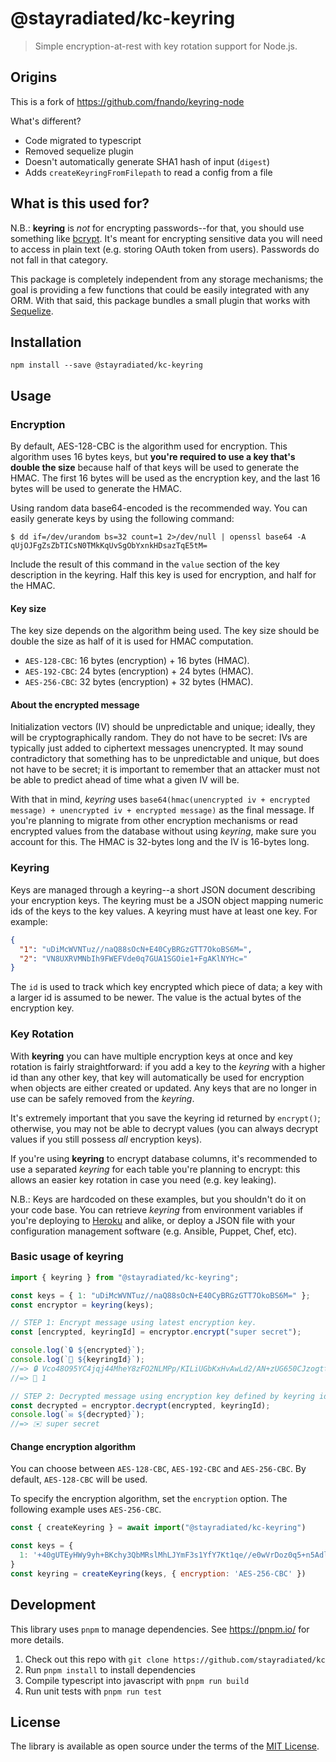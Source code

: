 # @stayradiated/kc-keyring

> Simple encryption-at-rest with key rotation support for Node.js.

## Origins

This is a fork of https://github.com/fnando/keyring-node

What's different?

- Code migrated to typescript
- Removed sequelize plugin
- Doesn't automatically generate SHA1 hash of input (`digest`)
- Adds `createKeyringFromFilepath` to read a config from a file

## What is this used for?

N.B.: **keyring** is _not_ for encrypting passwords--for that, you should use
something like [bcrypt](https://www.npmjs.com/package/bcrypt). It's meant for
encrypting sensitive data you will need to access in plain text (e.g. storing
OAuth token from users). Passwords do not fall in that category.

This package is completely independent from any storage mechanisms; the goal is
providing a few functions that could be easily integrated with any ORM. With
that said, this package bundles a small plugin that works with
[Sequelize](https://sequelizejs.com).

## Installation

```console
npm install --save @stayradiated/kc-keyring
```

## Usage

### Encryption

By default, AES-128-CBC is the algorithm used for encryption. This algorithm
uses 16 bytes keys, but **you're required to use a key that's double the size**
because half of that keys will be used to generate the HMAC. The first 16 bytes
will be used as the encryption key, and the last 16 bytes will be used to
generate the HMAC.

Using random data base64-encoded is the recommended way. You can easily generate
keys by using the following command:

```console
$ dd if=/dev/urandom bs=32 count=1 2>/dev/null | openssl base64 -A
qUjOJFgZsZbTICsN0TMkKqUvSgObYxnkHDsazTqE5tM=
```

Include the result of this command in the `value` section of the key description
in the keyring. Half this key is used for encryption, and half for the HMAC.

#### Key size

The key size depends on the algorithm being used. The key size should be double
the size as half of it is used for HMAC computation.

- `AES-128-CBC`: 16 bytes (encryption) + 16 bytes (HMAC).
- `AES-192-CBC`: 24 bytes (encryption) + 24 bytes (HMAC).
- `AES-256-CBC`: 32 bytes (encryption) + 32 bytes (HMAC).

#### About the encrypted message

Initialization vectors (IV) should be unpredictable and unique; ideally, they
will be cryptographically random. They do not have to be secret: IVs are
typically just added to ciphertext messages unencrypted. It may sound
contradictory that something has to be unpredictable and unique, but does not
have to be secret; it is important to remember that an attacker must not be able
to predict ahead of time what a given IV will be.

With that in mind, _keyring_ uses
`base64(hmac(unencrypted iv + encrypted message) + unencrypted iv + encrypted message)`
as the final message. If you're planning to migrate from other encryption
mechanisms or read encrypted values from the database without using _keyring_,
make sure you account for this. The HMAC is 32-bytes long and the IV is 16-bytes
long.

### Keyring

Keys are managed through a keyring--a short JSON document describing your
encryption keys. The keyring must be a JSON object mapping numeric ids of the
keys to the key values. A keyring must have at least one key. For example:

```json
{
  "1": "uDiMcWVNTuz//naQ88sOcN+E40CyBRGzGTT7OkoBS6M=",
  "2": "VN8UXRVMNbIh9FWEFVde0q7GUA1SGOie1+FgAKlNYHc="
}
```

The `id` is used to track which key encrypted which piece of data; a key with a
larger id is assumed to be newer. The value is the actual bytes of the
encryption key.

### Key Rotation

With **keyring** you can have multiple encryption keys at once and key rotation
is fairly straightforward: if you add a key to the _keyring_ with a higher id
than any other key, that key will automatically be used for encryption when
objects are either created or updated. Any keys that are no longer in use can be
safely removed from the _keyring_.

It's extremely important that you save the keyring id returned by `encrypt()`;
otherwise, you may not be able to decrypt values (you can always decrypt values
if you still possess _all_ encryption keys).

If you're using **keyring** to encrypt database columns, it's recommended to use
a separated _keyring_ for each table you're planning to encrypt: this allows an
easier key rotation in case you need (e.g. key leaking).

N.B.: Keys are hardcoded on these examples, but you shouldn't do it on your code
base. You can retrieve _keyring_ from environment variables if you're deploying
to [Heroku](https://heroku.com) and alike, or deploy a JSON file with your
configuration management software (e.g. Ansible, Puppet, Chef, etc).

### Basic usage of keyring

```js
import { keyring } from "@stayradiated/kc-keyring";

const keys = { 1: "uDiMcWVNTuz//naQ88sOcN+E40CyBRGzGTT7OkoBS6M=" };
const encryptor = keyring(keys);

// STEP 1: Encrypt message using latest encryption key.
const [encrypted, keyringId] = encryptor.encrypt("super secret");

console.log(`🔒 ${encrypted}`);
console.log(`🔑 ${keyringId}`);
//=> 🔒 Vco48O95YC4jqj44MheY8zFO2NLMPp/KILiUGbKxHvAwLd2/AN+zUG650CJzogttqnF1cGMFb//Idg4+bXoRMQ==
//=> 🔑 1

// STEP 2: Decrypted message using encryption key defined by keyring id.
const decrypted = encryptor.decrypt(encrypted, keyringId);
console.log(`✉️ ${decrypted}`);
//=> ✉️ super secret
```

#### Change encryption algorithm

You can choose between `AES-128-CBC`, `AES-192-CBC` and `AES-256-CBC`. By
default, `AES-128-CBC` will be used.

To specify the encryption algorithm, set the `encryption` option. The following
example uses `AES-256-CBC`.

```js
const { createKeyring } = await import("@stayradiated/kc-keyring")

const keys = {
  1: '+40gUTEyHWy9yh+BKchy3QbMRslMhLJYmF3s1YfY7Kt1qe//e0wVrDoz0q5+n5Adl89NHy5Eb4wnxJt6jb4Vlw=='
}
const keyring = createKeyring(keys, { encryption: 'AES-256-CBC' })
```

## Development

This library uses `pnpm` to manage dependencies. See https://pnpm.io/ for more
details.

1. Check out this repo with `git clone https://github.com/stayradiated/kc`
2. Run `pnpm install` to install dependencies
3. Compile typescript into javascript with `pnpm run build`
4. Run unit tests with `pnpm run test`

## License

The library is available as open source under the terms of the [MIT
License](https://opensource.org/licenses/MIT).
